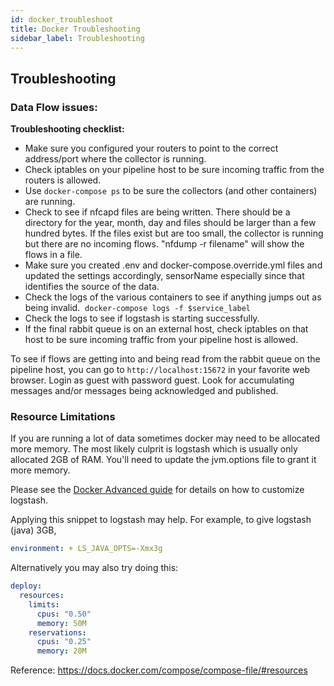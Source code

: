 ```yaml
---
id: docker_troubleshoot
title: Docker Troubleshooting
sidebar_label: Troubleshooting
---
```


## Troubleshooting

### Data Flow issues:

**Troubleshooting checklist:**

- Make sure you configured your routers to point to the correct address/port where the collector is running.  
- Check iptables on your pipeline host to be sure incoming traffic from the routers is allowed.
- Use `docker-compose ps` to be sure the collectors (and other containers) are running.
- Check to see if nfcapd files are being written. There should be a directory for the year, month, day and files should be larger than a few hundred bytes. If the files exist but are too small, the collector is running but there are no incoming flows.  "nfdump -r filename" will show the flows in a file.
- Make sure you created .env and docker-compose.override.yml files and updated the settings accordingly,  sensorName especially since that identifies the source of the data.
- Check the logs of the various containers to see if anything jumps out as being invalid.  `docker-compose logs -f $service_label`
- Check the logs to see if logstash is starting successfully. 
- If the final rabbit queue is on an external host, check iptables on that host to be sure incoming traffic from your pipeline host is allowed.

To see if flows are getting into and being read from the rabbit queue on the pipeline host, you can go to  `http://localhost:15672` in your favorite web browser. Login as guest with password guest. Look for accumulating messages and/or messages being acknowledged and published.

### Resource Limitations

If you are running a lot of data sometimes docker may need to be allocated more memory. The most
likely culprit is logstash which is usually only allocated 2GB of RAM. You'll need to update the jvm.options file to grant it more memory. 

Please see the [Docker Advanced guide](docker_install_advanced.md#customize-logstash-settings) for details on how to customize logstash.

Applying this snippet to logstash may help. For example, to give logstash (java) 3GB,

```yaml
environment: + LS_JAVA_OPTS=-Xmx3g
```

Alternatively you may also try doing this:

```yaml
deploy:
  resources:
    limits:
      cpus: "0.50"
      memory: 50M
    reservations:
      cpus: "0.25"
      memory: 20M
```

Reference: https://docs.docker.com/compose/compose-file/#resources

